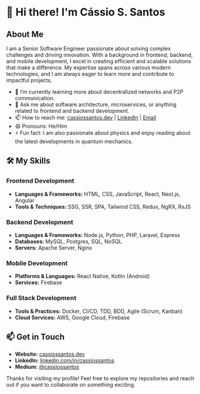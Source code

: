 # 👋 Hi there! I'm Cássio S. Santos

## About Me

I am a Senior Software Engineer passionate about solving complex challenges and driving innovation. With a background in frontend, backend, and mobile development, I excel in creating efficient and scalable solutions that make a difference. My expertise spans across various modern technologies, and I am always eager to learn more and contribute to impactful projects.

- 🌱 I’m currently learning more about decentralized networks and P2P communication.
- 💬 Ask me about software architecture, microservices, or anything related to frontend and backend development.
- 📫 How to reach me: [cassiossantos.dev](http://cassiossantos.dev/) | [LinkedIn](https://www.linkedin.com/in/cassiossantos/) | [Email](mailto:cassio.slv1654@gmail.com)
- 😄 Pronouns: He/Him
- ⚡ Fun fact: I am also passionate about physics and enjoy reading about the latest developments in quantum mechanics.

## 🛠️ My Skills

### Frontend Development
- **Languages & Frameworks:** HTML, CSS, JavaScript, React, Next.js, Angular
- **Tools & Techniques:** SSG, SSR, SPA, Tailwind CSS, Redux, NgRX, RxJS

### Backend Development
- **Languages & Frameworks:** Node.js, Python, PHP, Laravel, Express
- **Databases:** MySQL, Postgres, SQL, NoSQL
- **Servers:** Apache Server, Nginx

### Mobile Development
- **Platforms & Languages:** React Native, Kotlin (Android)
- **Services:** Firebase

### Full Stack Development
- **Tools & Practices:** Docker, CI/CD, TDD, BDD, Agile (Scrum, Kanban)
- **Cloud Services:** AWS, Google Cloud, Firebase

## 📫 Get in Touch

- **Website:** [cassiossantos.dev](http://cassiossantos.dev/)
- **LinkedIn:** [linkedin.com/in/cassiossantos](https://www.linkedin.com/in/cassiossantos/)
- **Medium:** [@cassiossantos](https://medium.com/@cassiossantos)

Thanks for visiting my profile! Feel free to explore my repositories and reach out if you want to collaborate on something exciting.
